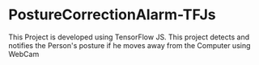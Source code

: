 # PostureCorrectionAlarm-TFJs
This Project is developed using TensorFlow JS. This project detects and notifies the Person's posture if he moves away from the Computer using WebCam
